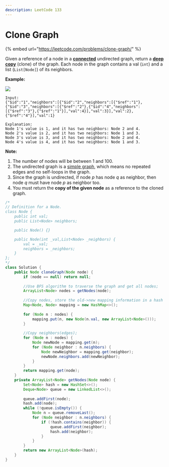```yaml
---
description: LeetCode 133
---
```


# Clone Graph

{% embed url="https://leetcode.com/problems/clone-graph/" %}

Given a reference of a node in a [**connected**](https://en.wikipedia.org/wiki/Connectivity\_\(graph\_theory\)#Connected\_graph) undirected graph, return a [**deep copy**](https://en.wikipedia.org/wiki/Object\_copying#Deep\_copy) (clone) of the graph. Each node in the graph contains a val (`int`) and a list (`List[Node]`) of its neighbors.

**Example:**

![](https://assets.leetcode.com/uploads/2019/02/19/113\_sample.png)

```
Input:
{"$id":"1","neighbors":[{"$id":"2","neighbors":[{"$ref":"1"},{"$id":"3","neighbors":[{"$ref":"2"},{"$id":"4","neighbors":[{"$ref":"3"},{"$ref":"1"}],"val":4}],"val":3}],"val":2},{"$ref":"4"}],"val":1}

Explanation:
Node 1's value is 1, and it has two neighbors: Node 2 and 4.
Node 2's value is 2, and it has two neighbors: Node 1 and 3.
Node 3's value is 3, and it has two neighbors: Node 2 and 4.
Node 4's value is 4, and it has two neighbors: Node 1 and 3.
```

**Note:**

1. The number of nodes will be between 1 and 100.
2. The undirected graph is a [simple graph](https://en.wikipedia.org/wiki/Graph\_\(discrete\_mathematics\)#Simple\_graph), which means no repeated edges and no self-loops in the graph.
3. Since the graph is undirected, if node _p_ has node _q_ as neighbor, then node _q_ must have node _p_ as neighbor too.
4. You must return the **copy of the given node** as a reference to the cloned graph.

```java
/*
// Definition for a Node.
class Node {
    public int val;
    public List<Node> neighbors;

    public Node() {}

    public Node(int _val,List<Node> _neighbors) {
        val = _val;
        neighbors = _neighbors;
    }
};
*/
class Solution {
    public Node cloneGraph(Node node) {
        if (node == null) return null;
        
        //Use BFS algorithm to traverse the graph and get all nodes;
        ArrayList<Node> nodes = getNodes(node);
        
        //Copy nodes, store the old->new mapping information in a hash map;
        Map<Node, Node> mapping = new HashMap<>();
        
        for (Node n : nodes) {
            mapping.put(n, new Node(n.val, new ArrayList<Node>()));
        }
        
        //Copy neighbors(edges);
        for (Node n : nodes) {
            Node newNode = mapping.get(n);
            for (Node neighbor : n.neighbors) {
                Node newNeighbor = mapping.get(neighbor);
                newNode.neighbors.add(newNeighbor);
            }
        }
        return mapping.get(node);
    }
    private ArrayList<Node> getNodes(Node node) {
        Set<Node> hash = new HashSet<>();
        Deque<Node> queue = new LinkedList<>();
        
        queue.addFirst(node);
        hash.add(node);
        while (!queue.isEmpty()) {
            Node n = queue.removeLast();
            for (Node neighbor : n.neighbors) {
                if (!hash.contains(neighbor)) {
                    queue.addFirst(neighbor);
                    hash.add(neighbor);
                }
            }
        }
        return new ArrayList<Node>(hash);
    }
}
```
